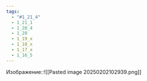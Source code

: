 ```yaml
---
tags:
  - "#1_21_4"
  - 1_21_1
  - 1_20_4
  - 1_20
  - 1_19_x
  - 1_18_x
  - 1_17_x
  - 1_16_5
---
```

Изображение::![[Pasted image 20250202102939.png]]
